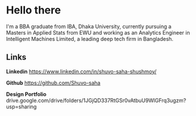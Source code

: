 # Hello there

I'm a BBA graduate from IBA, Dhaka University, currently pursuing a Masters in Applied Stats from EWU and working as an Analytics
Engineer in Intelligent Machines Limited, a leading deep tech firm in Bangladesh. 

## Links

**Linkedin**
https://www.linkedin.com/in/shuvo-saha-shushmoy/

**Github**
https://github.com/Shuvo-saha

**Design Portfolio**
drive.google.com/drive/folders/1JGjQD337RtGSr0vAtbuU9WlGFrq3ugzm?usp=sharing  

